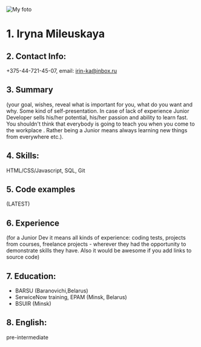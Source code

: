 
![My foto](https://pp.userapi.com/c850232/v850232312/405f1/WS3yICCaSss.jpg)
# 1. **Iryna Mileuskaya**
## 2. __Contact Info:__  
+375-44-721-45-07, email: irin-ka@inbox.ru
## 3. __Summary__ 
(your goal, wishes, reveal what is important for you, what do you want and why.
Some kind of self-presentation. In case of lack of experience  Junior Developer sells his/her potential, his/her passion and ability to learn fast. You shouldn't think that everybody is going to teach you when you come to the workplace . Rather being a Junior means always
learning new things from everywhere etc.).
## 4. __Skills:__ 
HTML/CSS/Javascript, SQL, Git
## 5. __Code examples__
 (LATEST)
## 6. __Experience__
 (for a Junior Dev it means all kinds of experience: coding tests, projects from courses,
freelance projects - wherever they had the opportunity to demonstrate skills they have.
Also it would be awesome if you add links to source code)
## 7. __Education:__ 
* BARSU (Baranovichi,Belarus)
* SerwiceNow training, EPAM (Minsk, Belarus)
* BSUIR (Minsk)
## 8. __English:__ 
pre-intermediate

